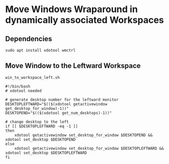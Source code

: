 # Move Windows Wraparound in dynamically associated Workspaces

## Dependencies
```
sudo apt install xdotool wmctrl
```

## Move Window to the Leftward Workspace
```
win_to_workspace_left.sh
```

```
#!/bin/bash
# xdotool needed

# generate desktop number for the leftward monitor
DESKTOPLEFTWARD="$(($(xdotool getactivewindow get_desktop_for_window)-1))"
DESKTOPEND="$(($(xdotool get_num_desktops)-1))"

# change desktop to the left
if [[ $DESKTOPLEFTWARD -eq -1 ]]
then
    xdotool getactivewindow set_desktop_for_window $DESKTOPEND && xdotool set_desktop $DESKTOPEND
else
    xdotool getactivewindow set_desktop_for_window $DESKTOPLEFTWARD && xdotool set_desktop $DESKTOPLEFTWARD
fi
```

